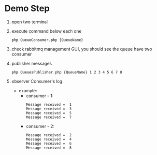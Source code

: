 

# Demo Step

1. open two terminal 
2. execute command below each one
   
   `php QueueConsumer.php {QueueName}`

3. check rabbitmq management GUI, you should see the queue have two consumer
4. publisher messages
    
   `php QueuesPublisher.php {QueueName} 1 2 3 4 5 6 7 8`
5. observer Consumer's log
    * example:
        * consumer - 1:
            ```
            Message received =  1 
            Message received =  3
            Message received =  5
            Message received =  7
            ```
        * consumer - 2:
            ```
            Message received =  2 
            Message received =  4
            Message received =  6
            Message received =  8
            ```